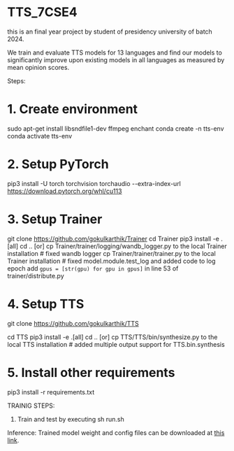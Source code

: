 # TTS_7CSE4 
this is an final year project by student of presidency university of batch 2024.

We train and evaluate TTS models for 13 languages and find our models to significantly improve upon existing models in all languages as measured by mean opinion scores.

Steps:
# 1. Create environment
sudo apt-get install libsndfile1-dev ffmpeg enchant
conda create -n tts-env
conda activate tts-env

# 2. Setup PyTorch
pip3 install -U torch torchvision torchaudio --extra-index-url https://download.pytorch.org/whl/cu113

# 3. Setup Trainer
git clone https://github.com/gokulkarthik/Trainer 
cd Trainer
pip3 install -e .[all]
cd ..
[or]
cp Trainer/trainer/logging/wandb_logger.py to the local Trainer installation # fixed wandb logger
cp Trainer/trainer/trainer.py to the local Trainer installation # fixed model.module.test_log and added code to log epoch 
add `gpus = [str(gpu) for gpu in gpus]` in line 53 of trainer/distribute.py

# 4. Setup TTS
git clone https://github.com/gokulkarthik/TTS 

cd TTS
pip3 install -e .[all]
cd ..
[or]
cp TTS/TTS/bin/synthesize.py to the local TTS installation # added multiple output support for TTS.bin.synthesis

# 5. Install other requirements
pip3 install -r requirements.txt

TRAINIG STEPS:
1. Train and test by executing sh run.sh

Inference:
Trained model weight and config files can be downloaded at [this link](https://github.com/AI4Bharat/Indic-TTS/releases/tag/v1-checkpoints-release).

